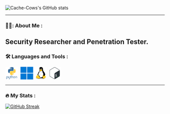 ![Cache-Cows's GitHub stats](https://github-readme-stats.vercel.app/api?username=Cache-Cow&show_icons=true&theme=radical)

---

### 👨‍💻: About Me :

Security Researcher and Penetration Tester.
---

### :hammer_and_wrench: Languages and Tools :

<div>
  <img src="https://github.com/devicons/devicon/blob/master/icons/python/python-original-wordmark.svg" title="Python" alt="Python" width="40" height="40"/>&nbsp;
  <img src="https://github.com/devicons/devicon/blob/master/icons/windows11/windows11-original.svg" title="Windows" **alt="Windows" width="40" height="40"/>
  <img src="https://github.com/devicons/devicon/blob/master/icons/linux/linux-original.svg" title="LINUX" **alt="Linux" width="40" height="40"/>
  <img src="https://github.com/devicons/devicon/blob/master/icons/bash/bash-original.svg" title="BASH" **alt="BASH" width="40" height="40"/>
</div>

---

### :fire: My Stats :

[![GitHub Streak](https://streak-stats.demolab.com/?user=Cache-Cow)](https://git.io/streak-stats)

